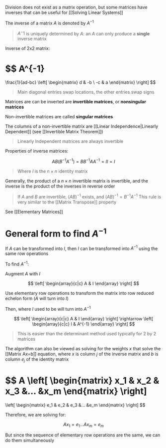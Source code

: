 Division does not exist as a matrix operation, but some matrices have inverses that can be useful for [[Solving Linear Systems]]

The inverse of a matrix $A$ is denoted by $A^{-1}$

> $A^-1$ is uniquely determined by $A$: an $A$ can only produce a **single** inverse matrix

Inverse of 2x2 matrix:

$$
A^{-1}
= 
\frac{1}{ad-bc}
\left[
\begin{matrix}
d & -b \\ -c & a
\end{matrix}
\right]
$$

> Main diagonal entries swap locations, the other entries swap signs

Matrices are can be inverted are **invertible matrices**, or **nonsingular matrices**

Non-invertible matrices are called **singular matrices**

The columns of a non-invertible matrix are [[Linear Independence|Linearly Dependent]] (see [[Invertible Matrix Theorem]])

> Linearly Independent matrices are always invertible

Properties of inverse matrices:

$$
AB(B^{-1}A^{-1}) = BB^{-1}AA^{-1} = II =  I
$$

> Where $I$ is the $n \times n$ identity matrix

Generally, the product of a  $n \times n$ invertible matrix is invertible, and the inverse is the product of the inverses in reverse order

> If $A$ and $B$ are invertible, $(AB)^{-1}$ exists, and $(AB)^{-1}= B^{-1}A^{-1}$
 > This rule is very similar to the [[Matrix Transpose]] property

See [[Elementary Matrices]]

# General form to find $A^{-1}$

If $A$ can be transformed into $I$, then $I$ can be transformed into $A^{-1}$  using the same row operations

To find $A^{-1}$:

Augment $A$ with $I$

$$
\left[
\begin{array}{c|c}
A & I
\end{array}
\right]
$$

Use elementary row operations to transform the matrix into row reduced echelon form ($A$ will turn into $I$)

Then, where $I$ used to be will turn into $A^{-1}$

$$
\left[
\begin{array}{c|c}
A & I
\end{array}
\right]
\rightarrow
\left[
\begin{array}{c|c}
I & A^{-1}
\end{array}
\right]
$$

> This is easier than the determinant method used typically for 2 by 2 matrices

The algorithm can also  be viewed as solving for the weights $x$ that solve the [[Matrix Ax=b]] equation, where $x$ is column $j$ of the inverse matrix and $b$ is column $e_j$ of the identity matrix

$$
A
\left[
\begin{matrix}
x_1 & x_2 & x_3 &... &x_m
\end{matrix}
\right]
 = 
\left[
\begin{matrix}
e_1 & e_2 & e_3 &... &e_m
\end{matrix}
\right]
$$

Therefore, we are solving for:

$$
Ax_1 = e_1 ... Ax_m = e_m
$$

But since the sequence of elementary row operations are the same, we can do them simultaneously
